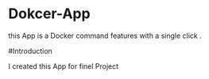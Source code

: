# Dokcer-App
this App is a Docker command features with a single click .

#Introduction



I created this App for finel Project 
